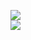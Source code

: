 [![](https://img.shields.io/badge/Made%20With-Github%20Spray-lightgrey.svg?style=for-the-badge&logo=github)](https://github.com/Annihil/github-spray#23238)  
[![](https://i.imgur.com/2DrTn0Z.gif)](https://github.com/Annihil/github-spray)